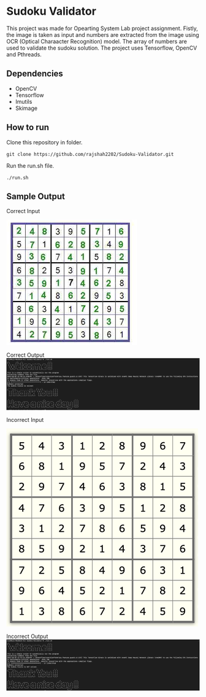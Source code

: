 # Sudoku Validator
This project was made for Opearting System Lab project assignment. Fistly, the image is taken as input and numbers are extracted from the image using OCR (Optical Charaacter Recognition) model. The array of numbers are used to validate the sudoku solution. The project uses Tensorflow, OpenCV and Pthreads.

## Dependencies
 - OpenCV
 - Tensorflow
 - Imutils
 - Skimage

## How to run
Clone this repository in folder.
```
git clone https://github.com/rajshah2202/Sudoku-Validator.git
```

Run the run.sh file.
```
./run.sh
```

## Sample Output
Correct Input

![Correct Input](./data/image2.jpg)

Correct Output
![Correct Ouput](./output/output1.jpg)

Incorrect Input

![Incorrect Input](./data/image3.jpg)

Incorrect Output
![Incorrect Ouput](./output/output2.jpg)